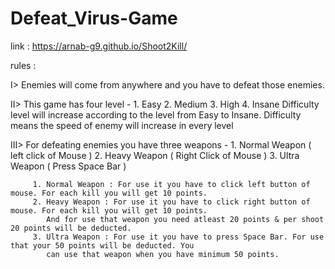 # Defeat_Virus-Game

link : https://arnab-g9.github.io/Shoot2Kill/


rules :

I> Enemies will come from anywhere and you have to defeat those enemies.

II> This game has four level - 1. Easy 
                               2. Medium 
                               3. High
                               4. Insane
  Difficulty level will increase according to the level from Easy to Insane. Difficulty means the speed of enemy will increase in every level
  
  III> For defeating enemies you have three weapons - 1. Normal Weapon  ( left click of Mouse )
                                                      2. Heavy Weapon   ( Right Click of Mouse )
                                                      3. Ultra Weapon   (     Press Space Bar  )
                                                      
                                                      
         1. Normal Weapon : For use it you have to click left button of mouse. For each kill you will get 10 points.
         2. Heavy Weapon : For use it you have to click right button of mouse. For each kill you will get 10 points. 
            And for use that weapon you need atleast 20 points & per shoot 20 points will be deducted.
         3. Ultra Weapon : For use it you have to press Space Bar. For use that your 50 points will be deducted. You 
            can use that weapon when you have minimum 50 points.
